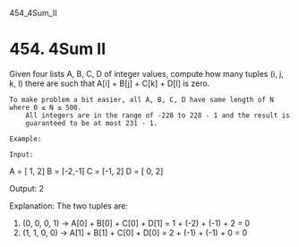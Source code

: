 454_4Sum_II
# 454. 4Sum II

Given four lists A, B, C, D of integer values, compute how many tuples (i, j, k,
        l) there are such that A[i] + B[j] + C[k] + D[l] is zero.

    To make problem a bit easier, all A, B, C, D have same length of N where 0 ≤ N ≤ 500.
        All integers are in the range of -228 to 228 - 1 and the result is
        guaranteed to be at most 231 - 1.

    Example:

    Input:
A = [ 1, 2]
B = [-2,-1]
C = [-1, 2]
D = [ 0, 2]

Output:
2

Explanation:
The two tuples are:
1. (0, 0, 0, 1) -> A[0] + B[0] + C[0] + D[1] = 1 + (-2) + (-1) + 2 = 0
2. (1, 1, 0, 0) -> A[1] + B[1] + C[0] + D[0] = 2 + (-1) + (-1) + 0 = 0